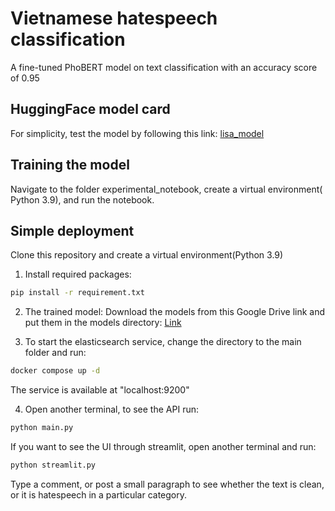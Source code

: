 Vietnamese hatespeech classification 
===============================
A fine-tuned PhoBERT model on text classification with an accuracy score of 0.95

## HuggingFace model card
For simplicity, test the model by following this link: [lisa_model](https://huggingface.co/lisagrace/hate_speech_bert)

## Training the model
Navigate to the folder experimental_notebook, create a virtual environment( Python 3.9), and run the notebook. 

## Simple deployment
Clone this repository and create a virtual environment(Python 3.9) 
1. Install required packages: 
```bash
pip install -r requirement.txt
```
2. The trained model: Download the models from this Google Drive link and put them in the models directory: [Link](https://drive.google.com/drive/folders/15iEfry_iSTiZk6UpWiVwoyv7kjpEtb6w)

3. To start the elasticsearch service, change the directory to the main folder and run:
```bash
docker compose up -d
```
The service is available at "localhost:9200"

4. Open another terminal, to see the API run:
```bash
python main.py
```
If you want to see the UI through streamlit, open another terminal and run:  
```bash
python streamlit.py
```
Type a comment, or post a small paragraph to see whether the text is clean, or it is hatespeech in a particular category. 
